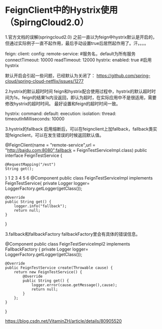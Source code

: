 # FeignClient中的Hystrix使用（SpirngCloud2.0）


1.官方文档的误解(springcloud2.0)
之前一直以为feign中hystrix默认是开启的，但通过实际例子一直不起作用，最后手动设置true后居然起作用了。汗。。。。

feign:
  client:
    config:
      remote-service:           #服务名，default为所有服务
        connectTimeout: 10000
        readTimeout: 12000
  hystrix:
      enabled: true             #启用hystrix

默认开启会引起一些问题，已经默认为关闭了：
https://github.com/spring-cloud/spring-cloud-netflix/issues/1277

2.hystrix的默认超时时间
feign和hystrix配合使用过程中，hystrix的默认超时时间为1s，feign的结果1s内没返回，即认为超时，在实际应用中不是很适用，需要修改hystrix的超时时间。
最好设置和feign的超时时间一致。

hystrix:
  command:
      default:
        execution:
          isolation:
            thread:
              timeoutInMilliseconds: 10000

3.hystrix的fallback
启用熔断后，可以在feignclient上加fallback，fallback类实现feignclient，可以在发生错误的时候返回默认值。

@FeignClient(name = "remote-service",url = "http://baidu.com:8080",fallback = FeignTestServiceImpl.class)
public interface FeignTestService {

    @RequestMapping("/est")
    String get();
}
1
2
3
4
5
6
@Component
public class FeignTestServiceImpl implements FeignTestService{
    private Logger logger= LoggerFactory.getLogger(getClass());

    @Override
    public String get() {
        logger.info("fallback");
        return null;
    }
}

3.fallback和fallbackFactory
fallbackFactory里会有具体的错误信息。

@Component
public class FeignTestServiceImpl2 implements FallbackFactory<FeignTestService> {
    private Logger logger= LoggerFactory.getLogger(getClass());

    @Override
    public FeignTestService create(Throwable cause) {
        return new FeignTestService() {
            @Override
            public String get() {
                logger.error(cause.getMessage(),cause);
                return null;
            }
        };
    }
}

https://blog.csdn.net/VitaminZH/article/details/80905520